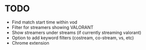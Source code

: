 # TODO

* Find match start time within vod
* Filter for streamers showing VALORANT
* Show streamers under streams (if currently streaming valorant)
* Option to add keyword filters (costream, co-stream, vs, etc)
* Chrome extension
